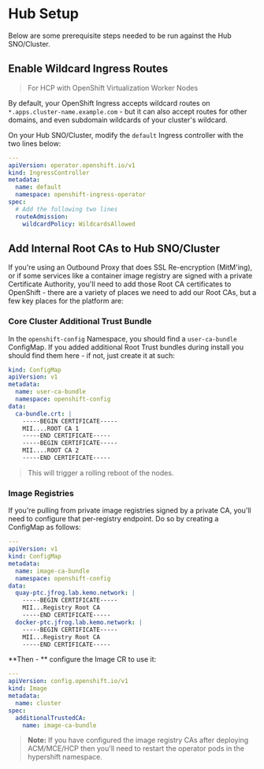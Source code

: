# Hub Setup

Below are some prerequisite steps needed to be run against the Hub SNO/Cluster.

## Enable Wildcard Ingress Routes

> For HCP with OpenShift Virtualization Worker Nodes

By default, your OpenShift Ingress accepts wildcard routes on `*.apps.cluster-name.example.com` - but it can also accept routes for other domains, and even subdomain wildcards of your cluster's wildcard.

On your Hub SNO/Cluster, modify the `default` Ingress controller with the two lines below:

```yaml
---
apiVersion: operator.openshift.io/v1
kind: IngressController
metadata:
  name: default
  namespace: openshift-ingress-operator
spec:
  # Add the following two lines
  routeAdmission:
    wildcardPolicy: WildcardsAllowed
```

## Add Internal Root CAs to Hub SNO/Cluster

If you're using an Outbound Proxy that does SSL Re-encryption (MitM'ing), or if some services like a container image registry are signed with a private Certificate Authority, you'll need to add those Root CA certificates to OpenShift - there are a variety of places we need to add our Root CAs, but a few key places for the platform are:

### Core Cluster Additional Trust Bundle

In the `openshift-config` Namespace, you should find a `user-ca-bundle` ConfigMap.  If you added additional Root Trust bundles during install you should find them here - if not, just create it at such:

```yaml
kind: ConfigMap
apiVersion: v1
metadata:
  name: user-ca-bundle
  namespace: openshift-config
data:
  ca-bundle.crt: |
    -----BEGIN CERTIFICATE-----
    MII....ROOT CA 1
    -----END CERTIFICATE-----
    -----BEGIN CERTIFICATE-----
    MII....ROOT CA 2
    -----END CERTIFICATE-----
```

> This will trigger a rolling reboot of the nodes.

### Image Registries

If you're pulling from private image registries signed by a private CA, you'll need to configure that per-registry endpoint.  Do so by creating a ConfigMap as follows:


```yaml
---
apiVersion: v1
kind: ConfigMap
metadata:
  name: image-ca-bundle
  namespace: openshift-config
data:
  quay-ptc.jfrog.lab.kemo.network: |
    -----BEGIN CERTIFICATE-----
    MII...Registry Root CA
    -----END CERTIFICATE-----
  docker-ptc.jfrog.lab.kemo.network: |
    -----BEGIN CERTIFICATE-----
    MII...Registry Root CA
    -----END CERTIFICATE-----
```

**Then - ** configure the Image CR to use it:

```yaml
---
apiVersion: config.openshift.io/v1
kind: Image
metadata:
  name: cluster
spec:
  additionalTrustedCA:
    name: image-ca-bundle
```

> **Note:** If you have configured the image registry CAs after deploying ACM/MCE/HCP then you'll need to restart the operator pods in the hypershift namespace.